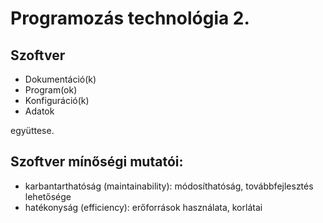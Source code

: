 Programozás technológia 2.
==========================

Szoftver
--------
- Dokumentáció(k)
- Program(ok)
- Konfiguráció(k)
- Adatok

együttese.

Szoftver mínőségi mutatói:
--------------------------
- karbantarthatóság (maintainability): módosíthatóság, továbbfejlesztés lehetősége
- hatékonyság (efficiency): erőforrások használata, korlátai
